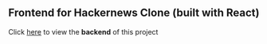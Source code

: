 ## Frontend for Hackernews Clone (built with React)

Click [here](https://github.com/atpesto/hackernews-backend) to view the **backend** of this project

